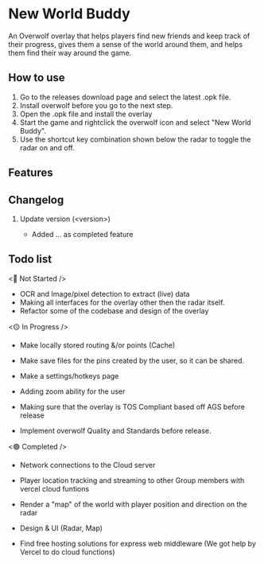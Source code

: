 
# New World Buddy

An Overwolf overlay that helps players find new friends and keep track of their progress, gives them a sense of the world around them, and helps them find their way around the game.

## How to use

1. Go to the releases download page and select the latest .opk file.
2. Install overwolf before you go to the next step.
3. Open the .opk file and install the overlay
4. Start the game and rightclick the overwolf icon and select "New World Buddy".
5. Use the shortcut key combination shown below the radar to toggle the radar on and off.

## Features

## Changelog

1. Update version (<version\>)

    - Added ... as completed feature

## Todo list

<🔴 Not Started />

- OCR and Image/pixel detection to extract (live) data
- Making all interfaces for the overlay other then the radar itself.
- Refactor some of the codebase and design of the overlay

<🟡 In Progress />

- Make locally stored routing &/or points (Cache)
- Make save files for the pins created by the user, so it can be shared.

- Make a settings/hotkeys page
- Adding zoom ability for the user

- Making sure that the overlay is TOS Compliant based off AGS before release
- Implement overwolf Quality and Standards before release.

<🟢 Completed />

- Network connections to the Cloud server
- Player location tracking and streaming to other Group members with vercel cloud funtions

- Render a "map" of the world with player  position and direction on the radar

- Design & UI (Radar, Map)
- Find free hosting solutions for express web middleware (We got help by Vercel to do cloud functions)
